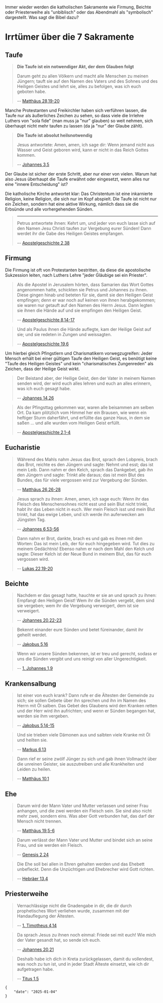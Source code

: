 Immer wieder werden die katholischen Sakramente wie Firmung, Beichte
oder Priesterweihe als "unbiblisch" oder das Abendmahl als "symbolisch"
dargestellt. Was sagt die Bibel dazu?

# Irrtümer über die 7 Sakramente

## Taufe

> **Die Taufe ist ein notwendiger Akt, der dem Glauben folgt**
> 
> Darum geht zu allen Völkern und macht alle Menschen zu meinen Jüngern; 
> tauft sie auf den Namen des Vaters und des Sohnes und des Heiligen Geistes 
> und lehrt sie, alles zu befolgen, was ich euch geboten habe.
>
> -- [Matthäus 28,19-20](https://k-bibel.de/ARN/Matthaeus28#19-20)

Manche Protestanten und Freikirchler haben sich verführen lassen, die Taufe
nur als äußerliches Zeichen zu sehen, so dass viele die Irrlehre Luthers
von "sola fide" (man muss ja "nur" glauben) so weit nehmen, sich überhaupt nicht
mehr taufen zu lassen (da ja "nur" der Glaube zählt).

> **Die Taufe ist absolut heilsnotwendig**
>
> Jesus antwortete: Amen, amen, ich sage dir: Wenn jemand nicht aus 
> Wasser und Geist geboren wird, kann er nicht in das Reich Gottes kommen.
>
> -- [Johannes 3,5](https://k-bibel.de/ARN/Johannes3#5)

Der Glaube ist sicher der erste Schritt, aber nur einer von vielen. Warum hat
also Jesus überhaupt die Taufe erwähnt oder eingesetzt, wenn alles nur eine 
"innere Entscheidung" ist?

Die katholische Kirche antwortet klar: Das Christentum ist eine inkarnierte 
Religion, keine Religion, die sich nur im Kopf abspielt. Die Taufe ist nicht nur ein
Zeichen, sondern hat eine aktive Wirkung, nämlich dass sie die Erbsünde und alle 
vorhergehenden Sünden.

> ****
> 
> Petrus antwortete ihnen: Kehrt um, und jeder von euch lasse sich auf den Namen 
> Jesu Christi taufen zur Vergebung eurer Sünden! Dann werdet ihr die Gabe 
> des Heiligen Geistes empfangen.
>
> -- [Apostelgeschichte 2,38](https://k-bibel.de/ARN/Apostelgeschichte2#38)

## Firmung

Die Firmung ist oft von Protestanten bestritten, da diese die apostolische 
Sukzession leiten, nach Luthers Lehre "jeder Gläubige sei ein Priester".

> Als die Apostel in Jerusalem hörten, dass Samarien das Wort Gottes angenommen hatte, 
> schickten sie Petrus und Johannes zu ihnen. Diese gingen hinab und beteten für sie, 
> damit sie den Heiligen Geist empfingen; denn er war noch auf keinen von ihnen herabgekommen; 
> sie waren nur getauft auf den Namen des Herrn Jesus. Dann legten sie ihnen die Hände auf 
> und sie empfingen den Heiligen Geist.
> 
> -- [Apostelgeschichte 8,14-17](https://k-bibel.de/ARN/Apostelgeschichte8#14-17)

> Und als Paulus ihnen die Hände auflegte, kam der Heilige Geist auf sie; und sie 
> redeten in Zungen und weissagten.
>
> -- [Apostelgeschichte 19,6](https://k-bibel.de/ARN/Apostelgeschichte19#6)

Um hierbei gleich Pfingstlern und Charismatikern vorwegzugreifen: Jeder Mensch 
erhält bei einer gültigen Taufe den Heiligen Geist, es benötigt keine 
"Taufe des Heiligen Geistes" und kein "charismatisches Zungenreden" als Zeichen, 
dass der Heilige Geist wirkt.

> Der Beistand aber, der Heilige Geist, den der Vater in meinem Namen senden wird, 
> der wird euch alles lehren und euch an alles erinnern, was ich euch gesagt habe.
>
> -- [Johannes 14,26](https://k-bibel.de/ARN/Johannes14#26)

> Als der Pfingsttag gekommen war, waren alle beisammen am selben Ort. Da kam plötzlich 
> vom Himmel her ein Brausen, wie wenn ein heftiger Sturm daherfährt, und erfüllte das 
> ganze Haus, in dem sie saßen … und alle wurden vom Heiligen Geist erfüllt.
>
> -- [Apostelgeschichte 2,1-4](https://k-bibel.de/ARN/Apostelgeschichte2#1-4)

## Eucharistie

> Während des Mahls nahm Jesus das Brot, sprach den Lobpreis, brach das Brot, 
> reichte es den Jüngern und sagte: Nehmt und esst; das ist mein Leib. Dann nahm 
> er den Kelch, sprach das Dankgebet, gab ihn den Jüngern und sagte: Trinkt alle 
> daraus; das ist mein Blut des Bundes, das für viele vergossen wird zur 
> Vergebung der Sünden.
>
> -- [Matthäus 26,26-28](https://k-bibel.de/ARN/Matthaeus26#26-28)

> Jesus sprach zu ihnen: Amen, amen, ich sage euch: Wenn ihr das Fleisch des 
> Menschensohnes nicht esst und sein Blut nicht trinkt, habt ihr das Leben 
> nicht in euch. Wer mein Fleisch isst und mein Blut trinkt, hat das ewige Leben, 
> und ich werde ihn auferwecken am Jüngsten Tag.
>
> -- [Johannes 6,53-56](https://k-bibel.de/ARN/Johannes6#53-56)

> Dann nahm er Brot, dankte, brach es und gab es ihnen mit den Worten: Das 
> ist mein Leib, der für euch hingegeben wird. Tut dies zu meinem Gedächtnis! 
> Ebenso nahm er nach dem Mahl den Kelch und sagte: Dieser Kelch ist der Neue 
> Bund in meinem Blut, das für euch vergossen wird.
>
> -- [Lukas 22,19-20](https://k-bibel.de/ARN/Lukas22#19-20)

## Beichte

> Nachdem er das gesagt hatte, hauchte er sie an und sprach zu ihnen: 
> Empfangt den Heiligen Geist! Wem ihr die Sünden vergebt, dem sind sie 
> vergeben; wem ihr die Vergebung verweigert, dem ist sie verweigert.
>
> -- [Johannes 20,22-23](https://k-bibel.de/ARN/Johannes20#22-23)

> Bekennt einander eure Sünden und betet füreinander, 
> damit ihr geheilt werdet.
>
> -- [Jakobus 5,16](https://k-bibel.de/ARN/Jakobus5#16)

> Wenn wir unsere Sünden bekennen, ist er treu und gerecht, 
> sodass er uns die Sünden vergibt und uns reinigt von aller Ungerechtigkeit.
>
> -- [1. Johannes 1,9](https://k-bibel.de/ARN/1Johannes1#9)

## Krankensalbung

> Ist einer von euch krank? Dann rufe er die Ältesten der Gemeinde zu sich; 
> sie sollen Gebete über ihn sprechen und ihn im Namen des Herrn mit Öl salben. 
> Das Gebet des Glaubens wird den Kranken retten und der Herr wird ihn 
> aufrichten; und wenn er Sünden begangen hat, werden sie ihm vergeben.
>
> -- [Jakobus 5,14-15](https://k-bibel.de/ARN/Jakobus5#14-15)

> Und sie trieben viele Dämonen aus und salbten viele Kranke mit Öl und heilten sie.
>
> -- [Markus 6,13](https://k-bibel.de/ARN/Markus6#13)

> Dann rief er seine zwölf Jünger zu sich und gab ihnen Vollmacht über die unreinen 
> Geister, sie auszutreiben und alle Krankheiten und Leiden zu heilen.
>
> -- [Matthäus 10,1](https://k-bibel.de/ARN/Matthaeus10#1)

## Ehe

> Darum wird der Mann Vater und Mutter verlassen und seiner Frau anhangen, 
> und die zwei werden ein Fleisch sein. Sie sind also nicht mehr zwei, 
> sondern eins. Was aber Gott verbunden hat, das darf der Mensch nicht trennen.
>
> -- [Matthäus 19,5-6](https://k-bibel.de/ARN/Matthaeus19#5-6)

> Darum verlässt der Mann Vater und Mutter und bindet sich an seine 
> Frau, und sie werden ein Fleisch.
>
> -- [Genesis 2,24](https://k-bibel.de/ARN/Genesis2#24)

> Die Ehe soll bei allen in Ehren gehalten werden und das Ehebett 
> unbefleckt. Denn die Unzüchtigen und Ehebrecher wird Gott richten.
>
> -- [Hebräer 13,4](https://k-bibel.de/ARN/Hebraeer13#4)

## Priesterweihe

> Vernachlässige nicht die Gnadengabe in dir, die dir durch 
> prophetisches Wort verliehen wurde, zusammen mit der 
> Handauflegung der Ältesten.
>
> -- [1. Timotheus 4,14](https://k-bibel.de/ARN/1Timotheus4#14)

> Da sprach Jesus zu ihnen noch einmal: Friede sei mit euch! 
> Wie mich der Vater gesandt hat, so sende ich euch.
>
> -- [Johannes 20,21](https://k-bibel.de/ARN/Johannes20#21)

> Deshalb habe ich dich in Kreta zurückgelassen, damit du vollendest, 
> was noch zu tun ist, und in jeder Stadt Älteste einsetzt, 
> wie ich dir aufgetragen habe.
>
> -- [Titus 1,5](https://k-bibel.de/ARN/Titus1#5)

```
{
    "date": "2025-01-04"
}
```